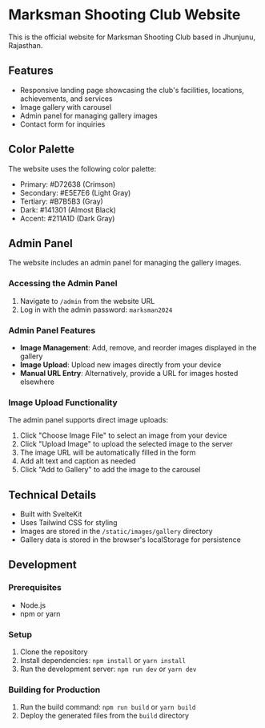 # Marksman Shooting Club Website

This is the official website for Marksman Shooting Club based in Jhunjunu, Rajasthan.

## Features

- Responsive landing page showcasing the club's facilities, locations, achievements, and services
- Image gallery with carousel
- Admin panel for managing gallery images
- Contact form for inquiries

## Color Palette

The website uses the following color palette:
- Primary: #D72638 (Crimson)
- Secondary: #E5E7E6 (Light Gray)
- Tertiary: #B7B5B3 (Gray)
- Dark: #141301 (Almost Black)
- Accent: #211A1D (Dark Gray)

## Admin Panel

The website includes an admin panel for managing the gallery images. 

### Accessing the Admin Panel

1. Navigate to `/admin` from the website URL
2. Log in with the admin password: `marksman2024`

### Admin Panel Features

- **Image Management**: Add, remove, and reorder images displayed in the gallery
- **Image Upload**: Upload new images directly from your device
- **Manual URL Entry**: Alternatively, provide a URL for images hosted elsewhere

### Image Upload Functionality

The admin panel supports direct image uploads:

1. Click "Choose Image File" to select an image from your device
2. Click "Upload Image" to upload the selected image to the server
3. The image URL will be automatically filled in the form
4. Add alt text and caption as needed
5. Click "Add to Gallery" to add the image to the carousel

## Technical Details

- Built with SvelteKit
- Uses Tailwind CSS for styling
- Images are stored in the `/static/images/gallery` directory
- Gallery data is stored in the browser's localStorage for persistence

## Development

### Prerequisites

- Node.js
- npm or yarn

### Setup

1. Clone the repository
2. Install dependencies: `npm install` or `yarn install`
3. Run the development server: `npm run dev` or `yarn dev`

### Building for Production

1. Run the build command: `npm run build` or `yarn build`
2. Deploy the generated files from the `build` directory
